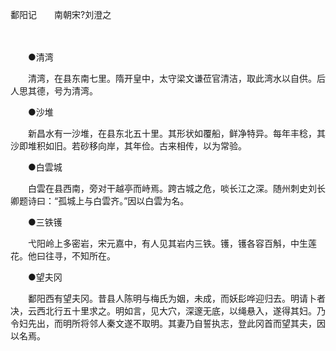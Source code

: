 鄱阳记　　南朝宋?刘澄之

　

　　●清湾 

　　清湾，在县东南七里。隋开皇中，太守梁文谦莅官清洁，取此湾水以自供。后人思其德，号为清湾。 

　　●沙堆 

　　新昌水有一沙堆，在县东北五十里。其形状如覆船，鲜净特异。每年丰稔，其沙即堆积如旧。若砂移向岸，其年俭。古来相传，以为常验。 

　　●白雲城 

　　白雲在县西南，旁对干越亭而峙焉。跨古城之危，啖长江之深。随州刺史刘长卿题诗曰：“孤城上与白雲齐。”因以白雲为名。 

　　●三铁镬 

　　弋阳岭上多密岩，宋元嘉中，有人见其岩内三铁。镬，镬各容百斛，中生莲花。他曰往寻，不知所在。 

　　●望夫冈 

　　鄱阳西有望夫冈。昔县人陈明与梅氏为姻，未成，而妖髟哗迎归去。明请卜者决，云西北行五十里求之。明如言，见大穴，深邃无底，以绳悬入，遂得其妇。乃令妇先出，而明所将邻人秦文遂不取明。其妻乃自誓执志，登此冈首而望其夫，因以名焉。 


 
